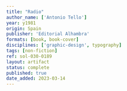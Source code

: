 ```yaml
---
title: "Radio"
author_name: ['Antonio Tello']
year: y1981
origin: Spain
publisher: 'Editorial Alhambra'
formats: [book, book-cover]
disciplines: ['graphic-design', typography]
tags: [non-fiction]
ref: sol-030-0189
layout: artifact
status: complete
published: true
date_added: 2023-03-14
---
```

